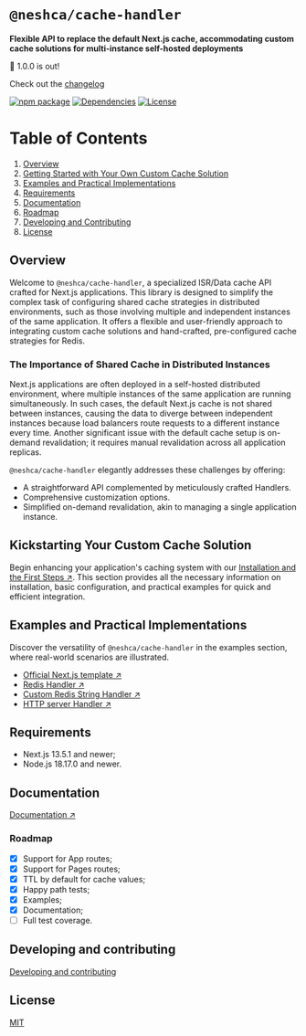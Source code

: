 # `@neshca/cache-handler`

**Flexible API to replace the default Next.js cache, accommodating custom cache solutions for multi-instance self-hosted deployments**

🎉 1.0.0 is out!

Check out the [changelog](https://github.com/caching-tools/next-shared-cache/blob/canary/packages/cache-handler/CHANGELOG.md)

[![npm package](https://img.shields.io/npm/v/@neshca/cache-handler/latest.svg)](https://www.npmjs.com/package/@neshca/cache-handler)
[![Dependencies](https://img.shields.io/npm/dm/@neshca/cache-handler)](https://www.npmjs.com/package/@neshca/cache-handler)
[![License](https://img.shields.io/npm/l/express.svg)](https://github.com/caching-tools/next-shared-cache/blob/canary/packages/cache-handler/LICENSE)

# Table of Contents

1. [Overview](#overview)
2. [Getting Started with Your Own Custom Cache Solution](#getting-started-with-your-own-custom-cache-solution)
3. [Examples and Practical Implementations](#examples-and-practical-implementations)
4. [Requirements](#requirements)
5. [Documentation](#documentation)
6. [Roadmap](#roadmap)
7. [Developing and Contributing](#developing-and-contributing)
8. [License](#license)

## Overview

Welcome to `@neshca/cache-handler`, a specialized ISR/Data cache API crafted for Next.js applications. This library is designed to simplify the complex task of configuring shared cache strategies in distributed environments, such as those involving multiple and independent instances of the same application. It offers a flexible and user-friendly approach to integrating custom cache solutions and hand-crafted, pre-configured cache strategies for Redis.

### The Importance of Shared Cache in Distributed Instances

Next.js applications are often deployed in a self-hosted distributed environment, where multiple instances of the same application are running simultaneously. In such cases, the default Next.js cache is not shared between instances, causing the data to diverge between independent instances because load balancers route requests to a different instance every time. Another significant issue with the default cache setup is on-demand revalidation; it requires manual revalidation across all application replicas.

`@neshca/cache-handler` elegantly addresses these challenges by offering:

- A straightforward API complemented by meticulously crafted Handlers.
- Comprehensive customization options.
- Simplified on-demand revalidation, akin to managing a single application instance.

## Kickstarting Your Custom Cache Solution

Begin enhancing your application's caching system with our [Installation and the First Steps ↗](https://caching-tools.github.io/next-shared-cache/installation). This section provides all the necessary information on installation, basic configuration, and practical examples for quick and efficient integration.

## Examples and Practical Implementations

Discover the versatility of `@neshca/cache-handler` in the examples section, where real-world scenarios are illustrated.

- [Official Next.js template ↗](https://github.com/vercel/next.js/tree/canary/examples/cache-handler-redis)
- [Redis Handler ↗](https://caching-tools.github.io/next-shared-cache/redis)
- [Custom Redis String Handler ↗](https://caching-tools.github.io/next-shared-cache/redis-strings-custom)
- [HTTP server Handler ↗](https://caching-tools.github.io/next-shared-cache/server)

## Requirements

- Next.js 13.5.1 and newer;
- Node.js 18.17.0 and newer.

## Documentation

[Documentation ↗](https://caching-tools.github.io/next-shared-cache)

### Roadmap

- [x] Support for App routes;
- [x] Support for Pages routes;
- [x] TTL by default for cache values;
- [x] Happy path tests;
- [x] Examples;
- [x] Documentation;
- [ ] Full test coverage.

## Developing and contributing

[Developing and contributing](https://github.com/caching-tools/next-shared-cache/blob/canary/docs/contributing/cache-handler.md)

## License

[MIT](https://github.com/caching-tools/next-shared-cache/blob/canary/packages/cache-handler/LICENSE)

